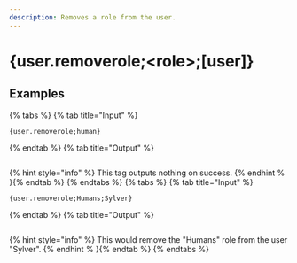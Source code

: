 ```yaml
---
description: Removes a role from the user.
---
```

# {user.removerole;&lt;role>;[user]}
## Examples
{% tabs %}
{% tab title="Input" %}
```text
{user.removerole;human}
```
{% endtab %}
{% tab title="Output" %}
```text

```
{% hint style="info" %}
This tag outputs nothing on success.
{% endhint % }{% endtab %}
{% endtabs %}
{% tabs %}
{% tab title="Input" %}
```text
{user.removerole;Humans;Sylver}
```
{% endtab %}
{% tab title="Output" %}
```text

```
{% hint style="info" %}
This would remove the "Humans" role from the user "Sylver".
{% endhint % }{% endtab %}
{% endtabs %}